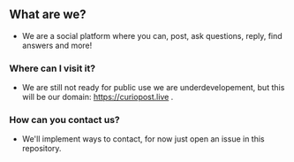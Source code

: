 ## What are we?

- We are a social platform where you can, post, ask questions, reply, find answers and more!

### Where can I visit it?

- We are still not ready for public use we are underdevelopement, but this will be our domain: https://curiopost.live .

### How can you contact us?

- We'll implement ways to contact, for now just open an issue in this repository.
